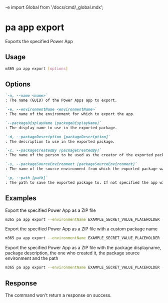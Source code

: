 -e <!-- DISCLAIMER: All secrets, passwords, and sensitive values in this document are examples only and not real credentials. -->
import Global from '/docs/cmd/_global.mdx';

# pa app export

Exports the specified Power App

## Usage

```sh
m365 pa app export [options]
```

## Options

```md definition-list
`-n, --name <name>`
: The name (GUID) of the Power Apps app to export.

`-e, --environmentName <environmentName>`
: The name of the environment for which to export the app.

`--packageDisplayName [packageDisplayName]`
: The display name to use in the exported package.

`-d, --packageDescription [packageDescription]`
: The description to use in the exported package.

`-c, --packageCreatedBy [packageCreatedBy]`
: The name of the person to be used as the creator of the exported package.

`-s, --packageSourceEnvironment [packageSourceEnvironment]`
: The name of the source environment from which the exported package was taken.

`-p, --path [path]`
: The path to save the exported package to. If not specified the app will be exported in the current working directory.
```

<Global />

## Examples

Export the specified Power App as a ZIP file

```sh
m365 pa app export --environmentName EXAMPLE_SECRET_VALUE_PLACEHOLDER --name 3989cb59-ce1a-4a5c-bb78-257c5c39381d
```

Export the specified Power App as a ZIP file with a custom package name

```sh
m365 pa app export --environmentName EXAMPLE_SECRET_VALUE_PLACEHOLDER --name 3989cb59-ce1a-4a5c-bb78-257c5c39381d --packageDisplayName "Assets app"
```

Export the specified Power App as a ZIP file with the package displayname, package description, the one who created it, the package source environment and the path

```sh
m365 pa app export --environmentName EXAMPLE_SECRET_VALUE_PLACEHOLDER --name 3989cb59-ce1a-4a5c-bb78-257c5c39381d --packageDisplayName "Assets app" --packageDescription "App to track assets of people" --packageCreatedBy "John Doe" --packageSourceEnvironment "Contoso" --path "C:/Users/John/Documents"
```

## Response

The command won't return a response on success.
